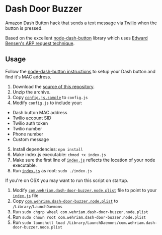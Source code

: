 # Dash Door Buzzer

Amazon Dash Button hack that sends a text message via [Twilio](https://www.twilio.com/) when the button is pressed.

Based on the excellent [node-dash-button](https://github.com/hortinstein/node-dash-button) library which uses [Edward Bensen's ARP request technique](https://medium.com/@edwardbenson/how-i-hacked-amazon-s-5-wifi-button-to-track-baby-data-794214b0bdd8).

## Usage

Follow the [node-dash-button instructions](https://github.com/hortinstein/node-dash-button#first-time-dash-setup) to setup your Dash button and find it's MAC address.

1. Download the [source of this repository](https://github.com/wehriam/dash-door-buzzer/archive/master.zip).
2. Unzip the archive.
3. Copy [`config.js.sample`](https://github.com/wehriam/dash-door-buzzer/blob/master/config.js.sample) to `config.js`
4. Modify `config.js` to include your:
  * Dash button MAC address
  * Twilio account SID
  * Twilio auth token
  * Twilio number
  * Phone number
  * Custom message
5. Install dependencies: `npm install`
6. Make index.js executable: `chmod +x index.js`
7. Make sure the first line of [`index.js`](https://github.com/wehriam/dash-door-buzzer/blob/master/index.js) reflects the location of your node executable.
8. Run [`index.js`](https://github.com/wehriam/dash-door-buzzer/blob/master/index.js) as root: `sudo ./index.js`

If you're on OSX you may want to run this script on startup.

1. Modify [`com.wehriam.dash-door-buzzer.node.plist`](https://github.com/wehriam/dash-door-buzzer/blob/master/com.wehriam.dash-door-buzzer.node.plist) file to point to your [`index.js`](https://github.com/wehriam/dash-door-buzzer/blob/master/index.js) file
2. Copy [`com.wehriam.dash-door-buzzer.node.plist`](https://github.com/wehriam/dash-door-buzzer/blob/master/com.wehriam.dash-door-buzzer.node.plist) to `/Library/LaunchDaemons`
3. Run `sudo chgrp wheel com.wehriam.dash-door-buzzer.node.plist`
4. Run `sudo chown root com.wehriam.dash-door-buzzer.node.plist`
5. Run `sudo launchctl load /Library/LaunchDaemons/com.wehriam.dash-door-buzzer.node.plist`
